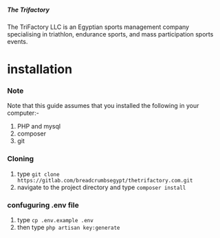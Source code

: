 ##### The Trifactory

The TriFactory LLC is an Egyptian sports management company specialising in triathlon, endurance sports, and mass participation sports events.

# installation
### Note
Note that this guide assumes that you installed the following in your computer:-
1. PHP and mysql
2. composer
3. git

### Cloning
1. type `git clone https://gitlab.com/breadcrumbsegypt/thetrifactory.com.git`
2. navigate to the project directory and type `composer install`

### confuguring .env file
1. type `cp .env.example .env`
2. then type `php artisan key:generate` 